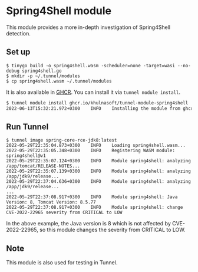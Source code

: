 # Spring4Shell module

This module provides a more in-depth investigation of Spring4Shell detection.

## Set up

```
$ tinygo build -o spring4shell.wasm -scheduler=none -target=wasi --no-debug spring4shell.go 
$ mkdir -p ~/.tunnel/modules
$ cp spring4shell.wasm ~/.tunnel/modules
```

It is also available in [GHCR][tunnel-module-spring4shell].
You can install it via `tunnel module install`.

```bash
$ tunnel module install ghcr.io/khulnasoft/tunnel-module-spring4shell
2022-06-13T15:32:21.972+0300    INFO    Installing the module from ghcr.io/khulnasoft/tunnel-module-spring4shell...
```

## Run Tunnel

```
$ tunnel image spring-core-rce-jdk8:latest
2022-05-29T22:35:04.873+0300    INFO    Loading spring4shell.wasm...
2022-05-29T22:35:05.348+0300    INFO    Registering WASM module: spring4shell@v1
2022-05-29T22:35:07.124+0300    INFO    Module spring4shell: analyzing /app/tomcat/RELEASE-NOTES...
2022-05-29T22:35:07.139+0300    INFO    Module spring4shell: analyzing /app/jdk9/release...
2022-05-29T22:37:04.636+0300    INFO    Module spring4shell: analyzing /app/jdk9/release...
...
2022-05-29T22:37:08.917+0300    INFO    Module spring4shell: Java Version: 8, Tomcat Version: 8.5.77
2022-05-29T22:37:08.917+0300    INFO    Module spring4shell: change CVE-2022-22965 severity from CRITICAL to LOW
```

In the above example, the Java version is 8 which is not affected by CVE-2022-22965, so this module changes the severity from CRITICAL to LOW.

## Note
This module is also used for testing in Tunnel.

[tunnel-module-spring4shell]: https://github.com/orgs/khulnasoft/packages/container/package/tunnel-module-spring4shell